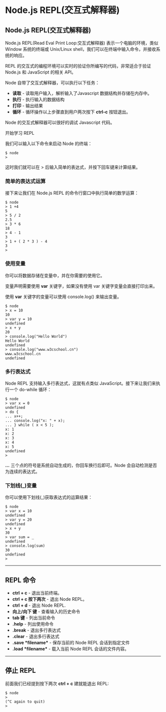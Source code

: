 # Node.js REPL(交互式解释器)

## Node.js REPL(交互式解释器)

Node.js REPL(Read Eval Print Loop:交互式解释器) 表示一个电脑的环境，类似 Window 系统的终端或 Unix/Linux shell，我们可以在终端中输入命令，并接收系统的响应。

REPL 的交互式的编程环境可以实时的验证你所编写的代码，非常适合于验证 Node.js 和 JavaScript 的相关 API。

Node 自带了交互式解释器，可以执行以下任务：

- **读取** - 读取用户输入，解析输入了Javascript 数据结构并存储在内存中。
- **执行** - 执行输入的数据结构
- **打印** - 输出结果
- **循环** - 循环操作以上步骤直到用户两次按下 **ctrl-c** 按钮退出。

Node 的交互式解释器可以很好的调试 Javascript 代码。

开始学习 REPL

我们可以输入以下命令来启动 Node 的终端：

```
$ node
> 
```

这时我们就可以在 > 后输入简单的表达式，并按下回车键来计算结果。

### 简单的表达式运算

接下来让我们在 Node.js REPL 的命令行窗口中执行简单的数学运算：

```
$ node
> 1 +4
5
> 5 / 2
2.5
> 3 * 6
18
> 4 - 1
3
> 1 + ( 2 * 3 ) - 4
3
>
```

### 使用变量

你可以将数据存储在变量中，并在你需要的使用它。

变量声明需要使用 **var** 关键字，如果没有使用 var 关键字变量会直接打印出来。

使用 **var** 关键字的变量可以使用 console.log() 来输出变量。

```
$ node
> x = 10
10
> var y = 10
undefined
> x + y
20
> console.log("Hello World")
Hello World
undefined
> console.log("www.w3cschool.cn")
www.w3cschool.cn
undefined
```

### 多行表达式

Node REPL 支持输入多行表达式，这就有点类似 JavaScript。接下来让我们来执行一个 do-while 循环：

```
$ node
> var x = 0
undefined
> do {
... x++;
... console.log("x: " + x);
... } while ( x < 5 );
x: 1
x: 2
x: 3
x: 4
x: 5
undefined
>
```

**...** 三个点的符号是系统自动生成的，你回车换行后即可。Node 会自动检测是否为连续的表达式。

### 下划线(_)变量

你可以使用下划线(_)获取表达式的运算结果：

```
$ node
> var x = 10
undefined
> var y = 20
undefined
> x + y
30
> var sum = _
undefined
> console.log(sum)
30
undefined
>
```

------

## REPL 命令

- **ctrl + c** - 退出当前终端。
- **ctrl + c 按下两次** - 退出 Node REPL。
- **ctrl + d** - 退出 Node REPL.
- **向上/向下 键** - 查看输入的历史命令
- **tab 键** - 列出当前命令
- **.help** - 列出使用命令
- **.break** - 退出多行表达式
- **.clear** - 退出多行表达式
- **.save \*filename\*** - 保存当前的 Node REPL 会话到指定文件
- **.load \*filename\*** - 载入当前 Node REPL 会话的文件内容。

------

## 停止 REPL

前面我们已经提到按下两次 **ctrl + c** 建就能退出 REPL:

```
$ node
>
(^C again to quit)
>
```
